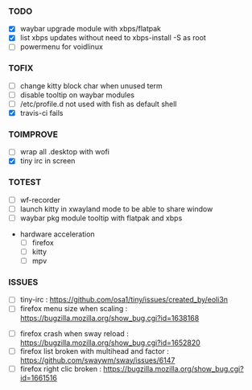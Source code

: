 ### TODO
- [x] waybar upgrade module with xbps/flatpak
- [x] list xbps updates without need to xbps-install -S as root
- [ ] powermenu for voidlinux

### TOFIX
- [ ] change kitty block char when unused term
- [ ] disable tooltip on waybar modules
- [ ] /etc/profile.d not used with fish as default shell
- [x] travis-ci fails

### TOIMPROVE
- [ ] wrap all .desktop with wofi
- [x] tiny irc in screen

### TOTEST
- [ ] wf-recorder
- [ ] launch kitty in xwayland mode to be able to share window 
- [ ] waybar pkg module tooltip with flatpak and xbps
- hardware acceleration
  - [ ] firefox
  - [ ] kitty
  - [ ] mpv

### ISSUES
* [ ] tiny-irc : https://github.com/osa1/tiny/issues/created_by/eoli3n
* [ ] firefox menu size when scaling : https://bugzilla.mozilla.org/show_bug.cgi?id=1638168
- [ ] firefox crash when sway reload : https://bugzilla.mozilla.org/show_bug.cgi?id=1652820
- [ ] firefox list broken with multihead and factor : https://github.com/swaywm/sway/issues/6147
- [ ] firefox right clic broken : https://bugzilla.mozilla.org/show_bug.cgi?id=1661516
